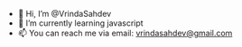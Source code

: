 - 👋 Hi, I’m @VrindaSahdev
- 🌱 I’m currently learning javascript 
- 📫 You can reach me via email: vrindasahdev@gmail.com

<!---
VrindaSahdev/VrindaSahdev is a ✨ special ✨ repository because its `README.md` (this file) appears on your GitHub profile.
You can click the Preview link to take a look at your changes.
--->
